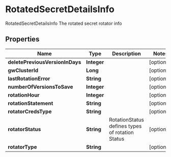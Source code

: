 

# RotatedSecretDetailsInfo

RotatedSecretDetailsInfo The rotated secret rotator info
## Properties

Name | Type | Description | Notes
------------ | ------------- | ------------- | -------------
**deletePreviousVersionInDays** | **Integer** |  |  [optional]
**gwClusterId** | **Long** |  |  [optional]
**lastRotationError** | **String** |  |  [optional]
**numberOfVersionsToSave** | **Integer** |  |  [optional]
**rotationHour** | **Integer** |  |  [optional]
**rotationStatement** | **String** |  |  [optional]
**rotatorCredsType** | **String** |  |  [optional]
**rotatorStatus** | **String** | RotationStatus defines types of rotation Status |  [optional]
**rotatorType** | **String** |  |  [optional]



